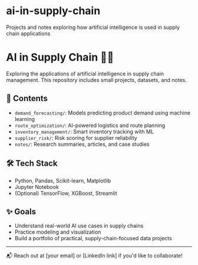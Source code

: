 # ai-in-supply-chain
Projects and notes exploring how artificial intelligence is used in supply chain applications
# AI in Supply Chain 🚚🤖

Exploring the applications of artificial intelligence in supply chain management. This repository includes small projects, datasets, and notes.

## 📂 Contents

- `demand_forecasting/`: Models predicting product demand using machine learning
- `route_optimization/`: AI-powered logistics and route planning
- `inventory_management/`: Smart inventory tracking with ML
- `supplier_risk/`: Risk scoring for supplier reliability
- `notes/`: Research summaries, articles, and case studies

## 🛠 Tech Stack

- Python, Pandas, Scikit-learn, Matplotlib
- Jupyter Notebook
- (Optional) TensorFlow, XGBoost, Streamlit

## ✨ Goals

- Understand real-world AI use cases in supply chains
- Practice modeling and visualization
- Build a portfolio of practical, supply-chain-focused data projects

---

📬 Reach out at [your email] or [LinkedIn link] if you'd like to collaborate!
